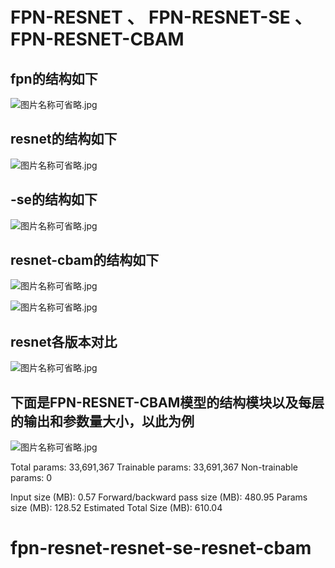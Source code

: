 # FPN-RESNET   、  FPN-RESNET-SE  、  FPN-RESNET-CBAM

## fpn的结构如下

![图片名称可省略.jpg](https://github.com/youwh-PIRI/fpn_resnet-resnet-se-resnet-cbam/blob/master/fpn.JPG)

## resnet的结构如下

![图片名称可省略.jpg](https://github.com/youwh-PIRI/fpn_resnet-resnet-se-resnet-cbam/blob/master/resnet.JPG)

## -se的结构如下

![图片名称可省略.jpg](https://github.com/youwh-PIRI/fpn_resnet-resnet-se-resnet-cbam/blob/master/resnet-se.JPG)

## resnet-cbam的结构如下

![图片名称可省略.jpg](https://github.com/youwh-PIRI/fpn_resnet-resnet-se-resnet-cbam/blob/master/resnet-cbam-1.JPG)

![图片名称可省略.jpg](https://github.com/youwh-PIRI/fpn_resnet-resnet-se-resnet-cbam/blob/master/resnet-cbam-2.JPG)

## resnet各版本对比

![图片名称可省略.jpg](https://github.com/youwh-PIRI/fpn_resnet-resnet-se-resnet-cbam/blob/master/compare-resnet.JPG)

## 下面是FPN-RESNET-CBAM模型的结构模块以及每层的输出和参数量大小，以此为例

![图片名称可省略.jpg](https://github.com/youwh-PIRI/fpn_resnet-resnet-se-resnet-cbam/blob/master/resnet-cbam-model.JPG)

Total params: 33,691,367
Trainable params: 33,691,367
Non-trainable params: 0

Input size (MB): 0.57
Forward/backward pass size (MB): 480.95
Params size (MB): 128.52
Estimated Total Size (MB): 610.04
# fpn-resnet-resnet-se-resnet-cbam

